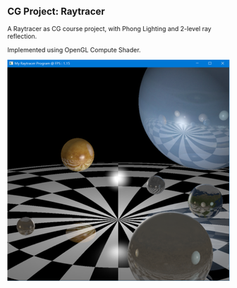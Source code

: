 ## CG Project: Raytracer

A Raytracer as CG course project, with Phong Lighting and 2-level ray reflection.

Implemented using OpenGL Compute Shader.

![screenshot](screenshot.png)